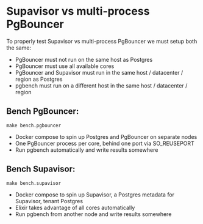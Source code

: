 # Supavisor vs multi-process PgBouncer

To properly test Supavisor vs multi-process PgBouncer we must setup both the same:

- PgBouncer must not run on the same host as Postgres
- PgBouncer must use all available cores
- PgBouncer and Supavisor must run in the same host / datacenter / region as Postgres
- pgbench must run on a different host in the same host / datacenter / region

## Bench PgBouncer:

`make bench.pgbouncer`

- Docker compose to spin up Postgres and PgBouncer on separate nodes
- One PgBouncer process per core, behind one port via SO_REUSEPORT
- Run pgbench automatically and write results somewhere

## Bench Supavisor:

`make bench.supavisor`

- Docker compose to spin up Supavisor, a Postgres metadata for Supavisor, tenant Postgres
- Elixir takes advantage of all cores automatically
- Run pgbench from another node and write results somewhere
